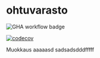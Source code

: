 # ohtuvarasto

![GHA workflow badge](https://github.com/cyberrase5/ohtuvarasto/workflows/CI/badge.svg)

[![codecov](https://codecov.io/gh/cyberrase5/ohtuvarasto/branch/main/graph/badge.svg?token=1ZW4478721)](https://codecov.io/gh/cyberrase5/ohtuvarasto)

Muokkaus
aaaaasd
sadsadsdddfffff
